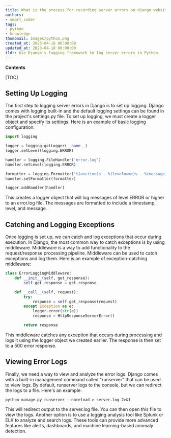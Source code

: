 ```yaml
---
title: What is the process for recording server errors on django websites?
authors:
- smart_coder
tags:
- python
- knowledge
thumbnail: images/python.png
created_at: 2023-04-18 00:00:00
updated_at: 2023-04-18 00:00:00
tldr: Use Django`s logging framework to log server errors in Python.
---
```


**Contents**

[TOC]

## Setting Up Logging

The first step to logging server errors in Django is to set up logging. Django comes with logging built-in and the default logging settings can be found in the project's settings.py file. To set up logging, we must create a logger object and specify its settings. Here is an example of basic logging configuration:

```python
import logging

logger = logging.getLogger(__name__)
logger.setLevel(logging.ERROR)

handler = logging.FileHandler('error.log')
handler.setLevel(logging.ERROR)

formatter = logging.Formatter('%(asctime)s - %(levelname)s - %(message)s')
handler.setFormatter(formatter)

logger.addHandler(handler)
```

This creates a logger object that will log messages of level ERROR or higher to an error.log file. The messages are formatted to include a timestamp, level, and message.


## Catching and Logging Exceptions

Once logging is set up, we can catch and log exceptions that occur during execution. In Django, the most common way to catch exceptions is by using middleware. Middleware is a way to add functionality to the request/response processing pipeline. Middleware can be used to catch exceptions and log them. Here is an example of exception-catching middleware:

```python
class ErrorLoggingMiddleware:
    def __init__(self, get_response):
        self.get_response = get_response

    def __call__(self, request):
        try:
            response = self.get_response(request)
        except Exception as e:
            logger.error(str(e))
            response = HttpResponseServerError()

        return response
```

This middleware catches any exception that occurs during processing and logs it using the logger object we created earlier. The response is then set to a 500 error response.


## Viewing Error Logs

Finally, we need a way to view and analyze the error logs. Django comes with a built-in management command called "runserver" that can be used to view logs. By default, runserver logs to the console, but we can redirect the logs to a file. Here's an example:

```shell
python manage.py runserver --noreload > server.log 2>&1
```

This will redirect output to the server.log file. You can then open this file to view the logs. Another option is to use a logging analysis tool like Splunk or ELK to analyze and search logs. These tools can provide more advanced features like alerts, dashboards, and machine learning-based anomaly detection.
